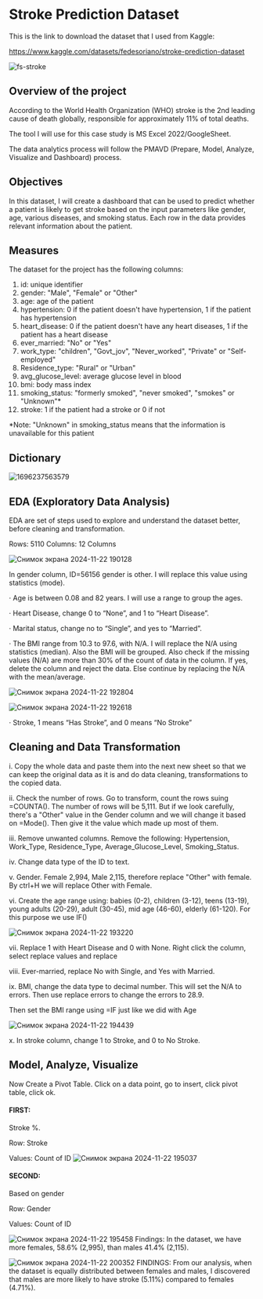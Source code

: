 # Stroke Prediction Dataset

This is the link to download the dataset that I used from Kaggle:

https://www.kaggle.com/datasets/fedesoriano/stroke-prediction-dataset

![fs-stroke](https://github.com/user-attachments/assets/69755e63-ccc5-4af7-914a-f4a4ff1ee54b)

## Overview of the project

According to the World Health Organization (WHO) stroke is the 2nd leading cause of death globally, responsible for approximately 11% of total deaths.

The tool I will use for this case study is MS Excel 2022/GoogleSheet.

The data analytics process will follow the PMAVD (Prepare, Model, Analyze, Visualize and Dashboard) process.

## Objectives

In this dataset, I will create a dashboard that can be used to predict whether a patient is likely to get stroke based on the input parameters like gender, age, various diseases, and smoking status. Each row in the data provides relevant information about the patient.

## Measures

The dataset for the project has the following columns:

1) id: unique identifier
2) gender: "Male", "Female" or "Other"
3) age: age of the patient
4) hypertension: 0 if the patient doesn't have hypertension, 1 if the patient has hypertension
5) heart_disease: 0 if the patient doesn't have any heart diseases, 1 if the patient has a heart disease
6) ever_married: "No" or "Yes"
7) work_type: "children", "Govt_jov", "Never_worked", "Private" or "Self-employed"
8) Residence_type: "Rural" or "Urban"
9) avg_glucose_level: average glucose level in blood
10) bmi: body mass index
11) smoking_status: "formerly smoked", "never smoked", "smokes" or "Unknown"*
12) stroke: 1 if the patient had a stroke or 0 if not

*Note: "Unknown" in smoking_status means that the information is unavailable for this patient

## Dictionary

![1696237563579](https://github.com/user-attachments/assets/04df853d-a83e-45ab-b723-2a312f117a2c)

## EDA (Exploratory Data Analysis)

EDA are set of steps used to explore and understand the dataset better, before cleaning and transformation.

Rows: 5110
Columns: 12 Columns

![Снимок экрана 2024-11-22 190128](https://github.com/user-attachments/assets/8e087496-0b8c-47b0-ae31-3703983c797f)

 In gender column, ID=56156 gender is other. I will replace this value using statistics (mode).

· Age is between 0.08 and 82 years. I will use a range to group the ages.

· Heart Disease, change 0 to “None”, and 1 to “Heart Disease”.

· Marital status, change no to “Single”, and yes to “Married”.

· The BMI range from 10.3 to 97.6, with N/A. I will replace the N/A using statistics (median). Also the BMI will be grouped. Also check if the missing values (N/A) are more than 30% of the count of data in the column. If yes, delete the column and reject the data. Else continue by replacing the N/A with the mean/average.

![Снимок экрана 2024-11-22 192804](https://github.com/user-attachments/assets/6e2d6d5b-1489-44dd-a095-55d8588b236b)



![Снимок экрана 2024-11-22 192618](https://github.com/user-attachments/assets/7a4d1d75-f4b8-4dbf-9354-0c27ea9370b2)

· Stroke, 1 means “Has Stroke”, and 0 means “No Stroke”

## Cleaning and Data Transformation 

i. Copy the whole data and paste them into the next new sheet so that we can keep the original data as it is and do data cleaning, transformations to the copied data. 

ii. Check the number of rows. Go to transform, count the rows suing =COUNTA(). The number of rows will be 5,111. But if we look carefully, there's a "Other" value in the Gender column and we will change it based on =Mode(). Then give it the value which made up most of them. 

iii. Remove unwanted columns. Remove the following: Hypertension, Work_Type, Residence_Type, Average_Glucose_Level, Smoking_Status.

iv. Change data type of the ID to text.

v. Gender. Female 2,994, Male 2,115, therefore replace "Other" with female. By ctrl+H we will replace Other with Female.

vi. Create the age range using: babies (0-2), children (3-12), teens (13-19), young adults (20-29), adult (30-45), mid age (46-60), elderly (61-120). For this purpose we use IF()

![Снимок экрана 2024-11-22 193220](https://github.com/user-attachments/assets/7a796cc1-9da0-4b0b-a88f-49a252e44fa1)

vii. Replace 1 with Heart Disease and 0 with None. Right click the column, select replace values and replace

viii. Ever-married, replace No with Single, and Yes with Married.

ix. BMI, change the data type to decimal number. This will set the N/A to errors. Then use replace errors to change the errors to 28.9.

Then set the BMI range using =IF just like we did with Age

![Снимок экрана 2024-11-22 194439](https://github.com/user-attachments/assets/8f4874fa-f477-42b5-8277-33c3c0512212)

x. In stroke column, change 1 to Stroke, and 0 to No Stroke.

## Model, Analyze, Visualize

Now Create a Pivot Table. Click on a data point, go to insert, click pivot table, click ok.

#### FIRST:
Stroke %.

Row: Stroke

Values: Count of ID
![Снимок экрана 2024-11-22 195037](https://github.com/user-attachments/assets/f077c652-e170-4e1a-97fb-b4d40040b2cf)

#### SECOND: 
Based on gender

Row: Gender

Values: Count of ID

![Снимок экрана 2024-11-22 195458](https://github.com/user-attachments/assets/a858503e-39e0-48cb-aa0b-7e4c78209448)
Findings: In the dataset, we have more females, 58.6% (2,995), than males 41.4% (2,115).

![Снимок экрана 2024-11-22 200352](https://github.com/user-attachments/assets/c1b98f59-f512-49b8-8167-00c8f0666e2e)
FINDINGS: From our analysis, when the dataset is equally distributed between females and males, I discovered that males are more likely to have stroke (5.11%) compared to females (4.71%).
